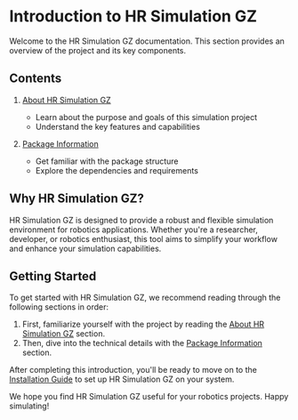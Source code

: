 # Introduction to HR Simulation GZ

Welcome to the HR Simulation GZ documentation. This section provides an overview of the project and its key components.

## Contents

1. [About HR Simulation GZ](1-intro.md)
   - Learn about the purpose and goals of this simulation project
   - Understand the key features and capabilities

2. [Package Information](2-package.md)
   - Get familiar with the package structure
   - Explore the dependencies and requirements

## Why HR Simulation GZ?

HR Simulation GZ is designed to provide a robust and flexible simulation environment for robotics applications. Whether you're a researcher, developer, or robotics enthusiast, this tool aims to simplify your workflow and enhance your simulation capabilities.

## Getting Started

To get started with HR Simulation GZ, we recommend reading through the following sections in order:

1. First, familiarize yourself with the project by reading the [About HR Simulation GZ](1-intro.md) section.
2. Then, dive into the technical details with the [Package Information](2-package.md) section.

After completing this introduction, you'll be ready to move on to the [Installation Guide](../2-install/README.md) to set up HR Simulation GZ on your system.

We hope you find HR Simulation GZ useful for your robotics projects. Happy simulating!